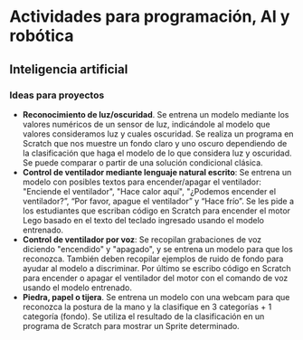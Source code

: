 # Actividades para programación, AI y robótica



## Inteligencia artificial

### Ideas para proyectos

* **Reconocimiento de luz/oscuridad**. Se entrena un modelo mediante los valores numéricos de un sensor de luz, indicándole al modelo que valores consideramos luz y cuales oscuridad. Se realiza un programa en Scratch que nos muestre un fondo claro y uno oscuro dependiendo de la clasificación que haga el modelo de lo que considera luz y oscuridad. Se puede comparar o partir de una solución condicional clásica.
* **Control de ventilador mediante lenguaje natural escrito**: Se entrena un modelo con posibles textos para encender/apagar el ventilador: "Enciende el ventilador", "Hace calor aquí", "¿Podemos encender el ventilador?”, “Por favor, apague el ventilador” y “Hace frío”. Se les pide a los estudiantes que escriban código en Scratch para encender el motor Lego basado en el texto del teclado ingresado usando el modelo entrenado.
* **Control de ventilador por voz**: Se recopilan grabaciones de voz diciendo "encendido" y "apagado", y se entrena un modelo para que los reconozca. También deben recopilar ejemplos de ruido de fondo para ayudar al modelo a discriminar. Por último se escribo código en Scratch para encender o apagar el ventilador del motor con el comando de voz usando el modelo entrenado.
* **Piedra, papel o tijera**. Se entrena un modelo con una webcam para que reconozca la postura de la mano y la clasifique en 3 categorías + 1 categoría (fondo). Se utiliza el resultado de la clasificación en un programa de Scratch para mostrar un Sprite determinado.
